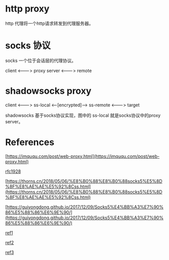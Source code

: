 

# http proxy

http 代理将一个http请求转发到代理服务器。

# socks 协议

socks 一个位于会话层的代理协议。

client <---> proxy server <---> remote

# shadowsocks proxy

client <---> ss-local <--[encrypted]--> ss-remote <---> target

shadowsocks 基于socks协议实现，图中的 ss-local 就是socks协议中的proxy server。

# References

[https://imququ.com/post/web-proxy.html](https://imququ.com/post/web-proxy.html)

[rfc1928](https://tools.ietf.org/html/rfc1928)

[https://thorns.cn/2018/05/06/%E8%B0%88%E8%B0%88socks5%E5%8D%8F%E8%AE%AE%E5%92%8Css.html](https://thorns.cn/2018/05/06/%E8%B0%88%E8%B0%88socks5%E5%8D%8F%E8%AE%AE%E5%92%8Css.html)

[https://guiyongdong.github.io/2017/12/09/Socks5%E4%BB%A3%E7%90%86%E5%88%86%E6%9E%90/](https://guiyongdong.github.io/2017/12/09/Socks5%E4%BB%A3%E7%90%86%E5%88%86%E6%9E%90/)

[ref1](https://bingtaoli.github.io/2016/11/23/shadowsocks%E5%AE%9E%E7%8E%B0%E5%8E%9F%E7%90%86/)

[ref2](http://bingtaoli.github.io/2017/05/07/shadowsocks%E5%AE%9E%E7%8E%B0%E5%8E%9F%E7%90%86-%E4%BA%8C/)

[ref3](http://hengyunabc.github.io/something-about-science-surf-the-internet/)
